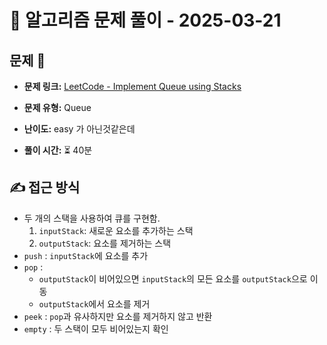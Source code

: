 # 📝 알고리즘 문제 풀이 - 2025-03-21

## 문제 📖

- **문제 링크:** [LeetCode - Implement Queue using Stacks](https://leetcode.com/problems/implement-queue-using-stacks/)

- **문제 유형:** Queue

- **난이도:** easy 가 아닌것같은데

- **풀이 시간:** ⏳ 40분

## ✍ 접근 방식

<!-- (어떤 방법으로 접근했는지 설명) -->
<!-- (다른 풀이를 참고했다면 어떤걸 배웠는지) -->

- 두 개의 스택을 사용하여 큐를 구현함.
  1. `inputStack`: 새로운 요소를 추가하는 스택
  2. `outputStack`: 요소를 제거하는 스택
- `push` : `inputStack`에 요소를 추가
- `pop` :
  - `outputStack`이 비어있으면 `inputStack`의 모든 요소를 `outputStack`으로 이동
  - `outputStack`에서 요소를 제거
- `peek` : `pop`과 유사하지만 요소를 제거하지 않고 반환
- `empty` : 두 스택이 모두 비어있는지 확인
